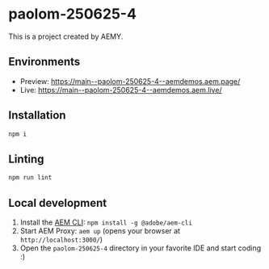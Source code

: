 # paolom-250625-4

This is a project created by AEMY.

## Environments

- Preview: https://main--paolom-250625-4--aemdemos.aem.page/
- Live: https://main--paolom-250625-4--aemdemos.aem.live/

## Installation

```sh
npm i
```

## Linting

```sh
npm run lint
```

## Local development

1. Install the [AEM CLI](https://github.com/adobe/helix-cli): `npm install -g @adobe/aem-cli`
1. Start AEM Proxy: `aem up` (opens your browser at `http://localhost:3000/`)
1. Open the `paolom-250625-4` directory in your favorite IDE and start coding :)